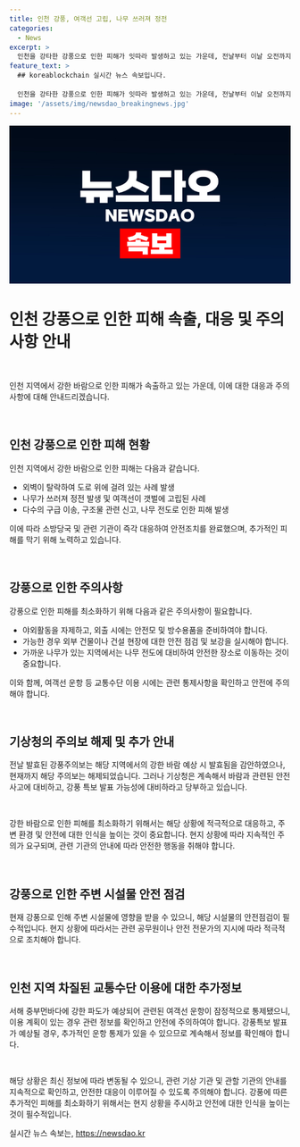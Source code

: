 ```yaml
---
title: 인천 강풍, 여객선 고립, 나무 쓰러져 정전
categories:
  - News
excerpt: >
  인천을 강타한 강풍으로 인한 피해가 잇따라 발생하고 있는 가운데, 전날부터 이날 오전까지 21건의 피해신고가 접수됐다. 나무의 전도와 건물 외벽의 탈락으로 인한 피해뿐만 아니라 여객선 고립 사례까지 발생했다. 특히, 대규모 여객선 운항에도 영향을 미치고 있는 상황으로, 서해 중부먼바다에 강한 파도가 일고 있어 향후 여객선 운항에도 영향을 미칠 것으로 보인다. 이에 기상청은 강풍주의보를 발효한 상태에서 시설물 관리와 안전사고 예방에 주의를 당부했다. (문자 수: 211)
feature_text: >
  ## koreablockchain 실시간 뉴스 속보입니다.

  인천을 강타한 강풍으로 인한 피해가 잇따라 발생하고 있는 가운데, 전날부터 이날 오전까지 21건의 피해신고가 접수됐다. 나무의 전도와 건물 외벽의 탈락으로 인한 피해뿐만 아니라 여객선 고립 사례까지 발생했다. 특히, 대규모 여객선 운항에도 영향을 미치고 있는 상황으로, 서해 중부먼바다에 강한 파도가 일고 있어 향후 여객선 운항에도 영향을 미칠 것으로 보인다. 이에 기상청은 강풍주의보를 발효한 상태에서 시설물 관리와 안전사고 예방에 주의를 당부했다. (문자 수: 211)
image: '/assets/img/newsdao_breakingnews.jpg'
---
```


<p><img src="/assets/img/newsdao_breakingnews.jpg" alt="koreablockchain 속보" /></p>

<h1>인천 강풍으로 인한 피해 속출, 대응 및 주의사항 안내</h1>

<p data-ke-size="size16">&nbsp;</p>

<p>인천 지역에서 강한 바람으로 인한 피해가 속출하고 있는 가운데, 이에 대한 대응과 주의사항에 대해 안내드리겠습니다. </p>

<p data-ke-size="size16">&nbsp;</p>

<h2 data-ke-size="size26">인천 강풍으로 인한 피해 현황</h2>

<p>인천 지역에서 강한 바람으로 인한 피해는 다음과 같습니다.</p>

<ul>
<li>외벽이 탈락하여 도로 위에 걸려 있는 사례 발생</li>
<li>나무가 쓰러져 정전 발생 및 여객선이 갯벌에 고립된 사례</li>
<li>다수의 구급 이송, 구조물 관련 신고, 나무 전도로 인한 피해 발생</li>
</ul>

<p>이에 따라 소방당국 및 관련 기관이 즉각 대응하여 안전조치를 완료했으며, 추가적인 피해를 막기 위해 노력하고 있습니다.</p>

<p data-ke-size="size16">&nbsp;</p>

<h2 data-ke-size="size26">강풍으로 인한 주의사항</h2>

<p>강풍으로 인한 피해를 최소화하기 위해 다음과 같은 주의사항이 필요합니다.</p>

<ul>
<li>야외활동을 자제하고, 외출 시에는 안전모 및 방수용품을 준비하여야 합니다.</li>
<li>가능한 경우 외부 건물이나 건설 현장에 대한 안전 점검 및 보강을 실시해야 합니다.</li>
<li>가까운 나무가 있는 지역에서는 나무 전도에 대비하여 안전한 장소로 이동하는 것이 중요합니다.</li>
</ul>

<p>이와 함께, 여객선 운항 등 교통수단 이용 시에는 관련 통제사항을 확인하고 안전에 주의해야 합니다.</p>

<p data-ke-size="size16">&nbsp;</p>

<h2 data-ke-size="size26">기상청의 주의보 해제 및 추가 안내</h2>

<p>전날 발효된 강풍주의보는 해당 지역에서의 강한 바람 예상 시 발효됨을 감안하였으나, 현재까지 해당 주의보는 해제되었습니다. 그러나 기상청은 계속해서 바람과 관련된 안전사고에 대비하고, 강풍 특보 발표 가능성에 대비하라고 당부하고 있습니다.</p>

<p data-ke-size="size16">&nbsp;</p>

<p>강한 바람으로 인한 피해를 최소화하기 위해서는 해당 상황에 적극적으로 대응하고, 주변 환경 및 안전에 대한 인식을 높이는 것이 중요합니다. 현지 상황에 따라 지속적인 주의가 요구되며, 관련 기관의 안내에 따라 안전한 행동을 취해야 합니다.</p>

<p data-ke-size="size16">&nbsp;</p>

<h2 data-ke-size="size26">강풍으로 인한 주변 시설물 안전 점검</h2>

<p>현재 강풍으로 인해 주변 시설물에 영향을 받을 수 있으니, 해당 시설물의 안전점검이 필수적입니다. 현지 상황에 따라서는 관련 공무원이나 안전 전문가의 지시에 따라 적극적으로 조치해야 합니다. </p>

<p data-ke-size="size16">&nbsp;</p>

<h2 data-ke-size="size26">인천 지역 차질된 교통수단 이용에 대한 추가정보</h2>

<p>서해 중부먼바다에 강한 파도가 예상되어 관련된 여객선 운항이 잠정적으로 통제됐으니, 이용 계획이 있는 경우 관련 정보를 확인하고 안전에 주의하여야 합니다. 강풍특보 발표가 예상될 경우, 추가적인 운항 통제가 있을 수 있으므로 계속해서 정보를 확인해야 합니다.</p>

<p data-ke-size="size16">&nbsp;</p>

<p>해당 상황은 최신 정보에 따라 변동될 수 있으니, 관련 기상 기관 및 관할 기관의 안내를 지속적으로 확인하고, 안전한 대응이 이루어질 수 있도록 주의해야 합니다. 강풍에 따른 추가적인 피해를 최소화하기 위해서는 현지 상황을 주시하고 안전에 대한 인식을 높이는 것이 필수적입니다.</p>
실시간 뉴스 속보는, <a href="https://newsdao.kr" rel="dofollow">https://newsdao.kr</a>


